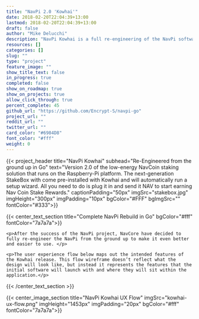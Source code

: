 ```yaml
---
title: "NavPi 2.0 'Kowhai'"
date: 2018-02-20T22:04:39+13:00
lastmod: 2018-02-20T22:04:39+13:00
draft: false
author: "Mike Delucchi"
description: "NavPi Kowhai is a full re-engineering of the NavPi software from the ground up to make it even better and easier to use."
resources: []
categories: []
slug: ""
type: "project"
feature_image: ""
show_title_text: false
in_progress: true
completed: false
show_on_roadmap: true
show_on_projects: true
allow_click_through: true
percent_complete: 45
github_url: "https://github.com/Encrypt-S/navpi-go"
project_url: ""
reddit_url: ""
twitter_url: ""
card_color: "#6984D8"
font_color: "#fff"
weight: 0
---
```


{{< project_header
    title="NavPi Kowhai"
    subhead="Re-Engineered from the ground up in Go"
    text="Version 2.0 of the low-energy NavCoin staking solution that runs on the Raspberry-Pi platform. The next-generation StakeBox with come pre-installed with Kowhai and will automatically run a setup wizard. All you need to do is plug it in and send it NAV to start earning Nav Coin Stake Rewards."
    captionPadding="50px"
    imgSrc="stakebox.jpg"
    imgHeight="300px"
    imgPadding="10px"
    bgColor="#FFF"
    bgImgSrc=""
    fontColor="#333">}}

{{< center_text_section
    title="Complete NavPi Rebuild in Go"
    bgColor="#fff"
    fontColor="7a7a7a">}}

    <p>After the success of the NavPi project, NavCore have decided to fully re-engineer the NavPi from the ground up to make it even better and easier to use. </p>

    <p>The user experience flow below maps out the intended features of the Kowhai release. This flow wireframe doesn’t reflect what the design will look like, but instead it represents the features that the initial software will launch with and where they will sit within the application.</p>

{{< /center_text_section >}}

{{< center_image_section
    title="NavPi Kowhai UX Flow"
    imgSrc="kowhai-ux-flow.png"
    imgHeight="1453px"
    imgPadding="20px"
    bgColor="#fff"
    fontColor="7a7a7a">}}


